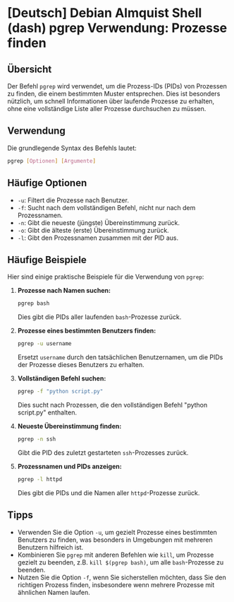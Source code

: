 # [Deutsch] Debian Almquist Shell (dash) pgrep Verwendung: Prozesse finden

## Übersicht
Der Befehl `pgrep` wird verwendet, um die Prozess-IDs (PIDs) von Prozessen zu finden, die einem bestimmten Muster entsprechen. Dies ist besonders nützlich, um schnell Informationen über laufende Prozesse zu erhalten, ohne eine vollständige Liste aller Prozesse durchsuchen zu müssen.

## Verwendung
Die grundlegende Syntax des Befehls lautet:

```bash
pgrep [Optionen] [Argumente]
```

## Häufige Optionen
- `-u`: Filtert die Prozesse nach Benutzer.
- `-f`: Sucht nach dem vollständigen Befehl, nicht nur nach dem Prozessnamen.
- `-n`: Gibt die neueste (jüngste) Übereinstimmung zurück.
- `-o`: Gibt die älteste (erste) Übereinstimmung zurück.
- `-l`: Gibt den Prozessnamen zusammen mit der PID aus.

## Häufige Beispiele
Hier sind einige praktische Beispiele für die Verwendung von `pgrep`:

1. **Prozesse nach Namen suchen:**
   ```bash
   pgrep bash
   ```
   Dies gibt die PIDs aller laufenden `bash`-Prozesse zurück.

2. **Prozesse eines bestimmten Benutzers finden:**
   ```bash
   pgrep -u username
   ```
   Ersetzt `username` durch den tatsächlichen Benutzernamen, um die PIDs der Prozesse dieses Benutzers zu erhalten.

3. **Vollständigen Befehl suchen:**
   ```bash
   pgrep -f "python script.py"
   ```
   Dies sucht nach Prozessen, die den vollständigen Befehl "python script.py" enthalten.

4. **Neueste Übereinstimmung finden:**
   ```bash
   pgrep -n ssh
   ```
   Gibt die PID des zuletzt gestarteten `ssh`-Prozesses zurück.

5. **Prozessnamen und PIDs anzeigen:**
   ```bash
   pgrep -l httpd
   ```
   Dies gibt die PIDs und die Namen aller `httpd`-Prozesse zurück.

## Tipps
- Verwenden Sie die Option `-u`, um gezielt Prozesse eines bestimmten Benutzers zu finden, was besonders in Umgebungen mit mehreren Benutzern hilfreich ist.
- Kombinieren Sie `pgrep` mit anderen Befehlen wie `kill`, um Prozesse gezielt zu beenden, z.B. `kill $(pgrep bash)`, um alle `bash`-Prozesse zu beenden.
- Nutzen Sie die Option `-f`, wenn Sie sicherstellen möchten, dass Sie den richtigen Prozess finden, insbesondere wenn mehrere Prozesse mit ähnlichen Namen laufen.